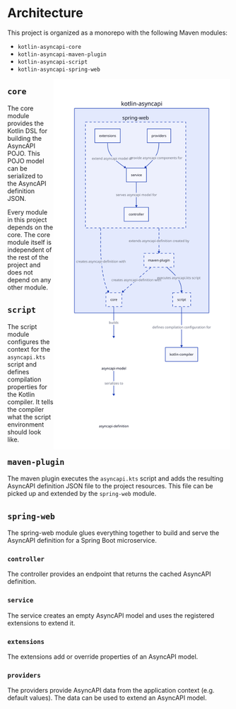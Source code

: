 # Architecture
This project is organized as a monorepo with the following Maven modules:
- `kotlin-asyncapi-core`
- `kotlin-asyncapi-maven-plugin`
- `kotlin-asyncapi-script`
- `kotlin-asyncapi-spring-web`

<img align="right" width="400" alt="eNrFVNtygyAQffcr-AElTtq08aH_QmCjOyIwgLZpx38vSC7GZJr2qU9yWc_Z3XOWVnuJKmfuoDgzWJGvjBCuLYSV8weZvla3kAvmmoo8j2OI6NgAKjeyr1H9HOm4ReMfxBiLqs7fYZf4w8n94OmOaxVOpQSbQsEOyGFaG6sHFGDdtIMPD8qhVnE7ZmOWncrMOy1AJjLXMBOosGN1BMEAX5HGe-MqSrFoD13OhSq47qhptNeOTqGOaouheibpalXSl9Ur3W5KuoWyMKq-IhOwR4UeI_BDRjYwz6wravRNv-tDdbFeUH7KoKfl5mlVrtdPkaFN4oULg7Edp4MTcxGFJPkbWda961EKt2jHVeA855ADMomf4IjXNxxJ4PjzIp2KTCDhr3TCIlpUb491b9Nur-0N4NxbM9gFYRXkBd77AH--ab07-u3PoMny3AKbI87aQN6DIEcXF0wF8TyIinjbw3jbk7Oh_5vrelCniRD3OVM-guwOf2cujkN4V65L1GVyJ1MNs-pJsuA9P8wAzvP9gOiYTnV6EC400YpahXFyj7gur8dvyVJ3lyXpffYNJkHzdA==" src="./architecture.svg">

## `core`
The core module provides the Kotlin DSL for building the AsyncAPI POJO. This POJO model can be serialized to the AsyncAPI definition JSON.

Every module in this project depends on the core. The core module itself is independent of the rest of the project and does not depend on any other module.

## `script`
The script module configures the context for the `asyncapi.kts` script and defines compilation properties for the Kotlin compiler. It tells the compiler what the script environment should look like.

## `maven-plugin`
The maven plugin executes the `asyncapi.kts` script and adds the resulting AsyncAPI definition JSON file to the project resources. This file can be picked up and extended by the `spring-web` module.

## `spring-web`
The spring-web module glues everything together to build and serve the AsyncAPI definition for a Spring Boot microservice. 

### `controller`
The controller provides an endpoint that returns the cached AsyncAPI definition.

### `service`
The service creates an empty AsyncAPI model and uses the registered extensions to extend it.

### `extensions`
The extensions add or override properties of an AsyncAPI model.

### `providers`
The providers provide AsyncAPI data from the application context (e.g. default values). The data can be used to extend an AsyncAPI model.